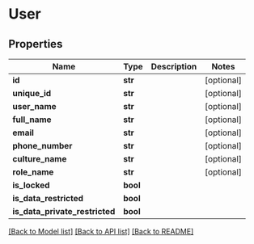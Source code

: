 # User

## Properties
Name | Type | Description | Notes
------------ | ------------- | ------------- | -------------
**id** | **str** |  | [optional] 
**unique_id** | **str** |  | [optional] 
**user_name** | **str** |  | [optional] 
**full_name** | **str** |  | [optional] 
**email** | **str** |  | [optional] 
**phone_number** | **str** |  | [optional] 
**culture_name** | **str** |  | [optional] 
**role_name** | **str** |  | [optional] 
**is_locked** | **bool** |  | 
**is_data_restricted** | **bool** |  | 
**is_data_private_restricted** | **bool** |  | 

[[Back to Model list]](../README.md#documentation-for-models) [[Back to API list]](../README.md#documentation-for-api-endpoints) [[Back to README]](../README.md)


